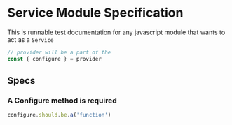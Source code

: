 # Service Module Specification

This is runnable test documentation for any javascript module that wants to act as a `Service`

```javascript
// provider will be a part of the
const { configure } = provider
```

## Specs

### A Configure method is required

```javascript
configure.should.be.a('function')
```
